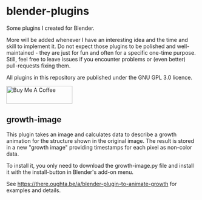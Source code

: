# blender-plugins
Some plugins I created for Blender.

More will be added whenever I have an interesting idea and the time and skill to implement it. Do not expect those plugins to be polished and well-maintained - they are just for fun and often for a specific one-time purpose. Still, feel free to leave issues if you encounter problems or (even better) pull-requests fixing them.

All plugins in this repository are published under the GNU GPL 3.0 licence.

<a href="https://www.buymeacoffee.com/there.oughta.be" target="_blank"><img src="https://cdn.buymeacoffee.com/buttons/v2/default-blue.png" alt="Buy Me A Coffee" height="47" width="174" ></a>

## growth-image

This plugin takes an image and calculates data to describe a growth animation for the structure shown in the original image. The result is stored in a new "growth image" providing timestamps for each pixel as non-color data.

To install it, you only need to download the growth-image.py file and install it with the install-button in Blender's add-on menu.

See https://there.oughta.be/a/blender-plugin-to-animate-growth for examples and details.

